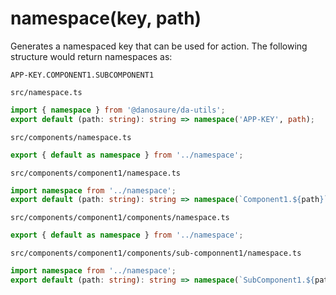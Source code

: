 # namespace(key, path)

Generates a namespaced key that can be used for action. The following structure would return namespaces as:

    APP-KEY.COMPONENT1.SUBCOMPONENT1

`src/namespace.ts`

```typescript
import { namespace } from '@danosaure/da-utils';
export default (path: string): string => namespace('APP-KEY', path);
```

`src/components/namespace.ts`

```typescript
export { default as namespace } from '../namespace';
```

`src/components/component1/namespace.ts`

```typescript
import namespace from '../namespace';
export default (path: string): string => namespace(`Component1.${path}`);
```

`src/components/component1/components/namespace.ts`

```typescript
export { default as namespace } from '../namespace';
```

`src/components/component1/components/sub-componnent1/namespace.ts`

```typescript
import namespace from '../namespace';
export default (path: string): string => namespace(`SubComponent1.${path}`);
```
